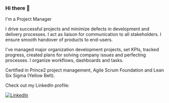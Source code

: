 ### Hi there 👋

I'm a Project Manager

I drive successful projects and minimize defects in development and delivery processes. I act as liaison for communication to all stakeholders. I ensure smooth handover of products to end-users.

I've managed major organization development projects, set KPIs, tracked progress, created plans for solving company issues and perfecting processes. I organize workflows, dashboards and tasks.  

Certified in Prince2 project management, Agile Scrum Foundation and Lean Six Sigma (Yellow Belt).

Check out my LinkedIn profile:

<a href="https://www.linkedin.com/in/michael-kowal-819ab853"><img alt="LinkedIn" title="LinkedIn" src="https://img.shields.io/badge/-LinkedIn-0A66C2?style=for-the-badge&logo=linkedin&logoColor=white"/></a>

<!--
**MikkiPM/MikkiPM** is a ✨ _special_ ✨ repository because its `README.md` (this file) appears on your GitHub profile.

Here are some ideas to get you started:

- 🔭 I’m currently working on ...
- 🌱 I’m currently learning ...
- 👯 I’m looking to collaborate on ...
- 🤔 I’m looking for help with ...
- 💬 Ask me about ...
- 📫 How to reach me: ...
- 😄 Pronouns: ...
- ⚡ Fun fact: ...
-->
